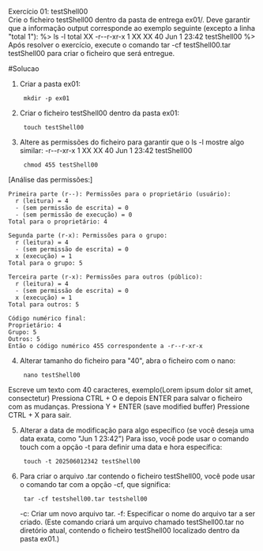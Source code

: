 Exercício 01: testShell00<br>
Crie o ficheiro testShell00 dentro da pasta de entrega ex01/.
Deve garantir que a informação output corresponde ao exemplo seguinte (excepto a linha "total 1"):
  %> ls -l
  total XX
  -r--r-xr-x 1 XX XX 40 Jun 1 23:42 testShell00
  %>
Após resolver o exercício, execute o comando tar -cf testShell00.tar testShell00 para criar o ficheiro que será entregue.


#Solucao<br>
1. Criar a pasta ex01:

        mkdir -p ex01

2. Criar o ficheiro testShell00 dentro da pasta ex01:

        touch testShell00

3. Altere as permissões do ficheiro para garantir que o ls -l mostre algo similar:
-r--r-xr-x 1 XX XX 40 Jun 1 23:42 testShell00

        chmod 455 testShell00
  
  [Análise das permissões:]
  
    Primeira parte (r--): Permissões para o proprietário (usuário):
      r (leitura) = 4
      - (sem permissão de escrita) = 0
      - (sem permissão de execução) = 0
    Total para o proprietário: 4
                
    Segunda parte (r-x): Permissões para o grupo:
      r (leitura) = 4
      - (sem permissão de escrita) = 0
      x (execução) = 1
    Total para o grupo: 5
                
    Terceira parte (r-x): Permissões para outros (público):
      r (leitura) = 4
      - (sem permissão de escrita) = 0
      x (execução) = 1
    Total para outros: 5
                
    Código numérico final:
    Proprietário: 4
    Grupo: 5
    Outros: 5
    Então o código numérico 455 correspondente a -r--r-xr-x
                  
4. Alterar tamanho do ficheiro para "40", abra o ficheiro com o nano:
  
        nano testShell00
    
  Escreve um texto com 40 caracteres, exemplo(Lorem ipsum dolor sit amet, consectetur)
      Pressiona CTRL + O e depois ENTER para salvar o ficheiro com as mudanças.
      Pressiona Y + ENTER (save modified buffer)
      Pressione CTRL + X para sair.

5. Alterar a data de modificação para algo específico (se você deseja uma data exata, como "Jun 1 23:42")
Para isso, você pode usar o comando touch com a opção -t para definir uma data e hora específica:
  
        touch -t 202506012342 testShell00

6. Para criar o arquivo .tar contendo o ficheiro testShell00, você pode usar o comando tar com a opção -cf, que significa:

        tar -cf testshell00.tar testshell00

    -c: Criar um novo arquivo tar.
    -f: Especificar o nome do arquivo tar a ser criado.
    (Este comando criará um arquivo chamado testShell00.tar no diretório atual, contendo o ficheiro testShell00 localizado dentro da pasta ex01.)
